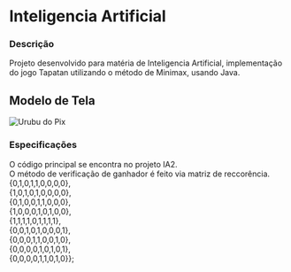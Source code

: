 # Inteligencia Artificial

### Descrição
Projeto desenvolvido para matéria de Inteligencia Artificial, implementação do jogo Tapatan utilizando o método de Minimax, usando Java.

## Modelo de Tela
![Urubu do Pix](https://github.com/MacedoCZY/IA-I-Tapatan-Minimax/blob/main/Tela.PNG)

### Especificações
O código principal se encontra no projeto IA2.\
O método de verificação de ganhador é feito via matriz de reccorência.\
{0,1,0,1,1,0,0,0,0},\
{1,0,1,0,1,0,0,0,0},\
{0,1,0,0,1,1,0,0,0},\
{1,0,0,0,1,0,1,0,0},\
{1,1,1,1,0,1,1,1,1},\
{0,0,1,0,1,0,0,0,1},\
{0,0,0,1,1,0,0,1,0},\
{0,0,0,0,1,0,1,0,1},\
{0,0,0,0,1,1,0,1,0}};
